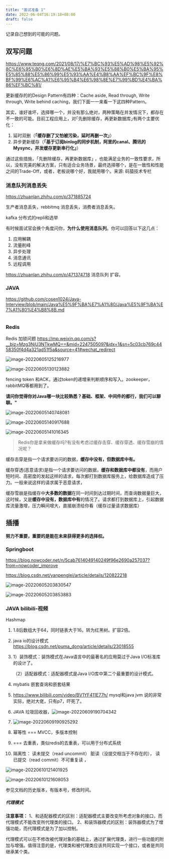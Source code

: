 ```yaml
---
title: "面试准备 1"
date: 2022-06-04T16:19:18+08:00
draft: false
---
```


记录自己想到的可能的问题。

## 双写问题

https://www.teqng.com/2021/08/17/%E7%BC%93%E5%AD%98%E5%92%8C%E6%95%B0%E6%8D%AE%E5%BA%93%E5%88%B0%E5%BA%95%E5%85%88%E5%86%99%E5%93%AA%E4%B8%AA%EF%BC%9F%E8%BF%99%E6%AC%A1%E6%95%B4%E6%98%8E%E7%99%BD%E4%BA%86%EF%BC%81/

更新缓存的的Design Pattern有四种：Cache aside, Read through, Write through, Write behind caching，我们下面一一来看一下这四种Pattern。

其实，谁好谁坏，选择哪一个，并没有那么绝对，两种策略在并发情况下，都存在不一致的可能。目前工程应用上，对｢先删除缓存，再更新数据库｣有两个主要优化：

1. 延时双删（**「缓存删了又怕被污染，延时再删一次」**）
2. 异步更新缓存（**「基于订阅binlog的同步机制，阿里的canal、腾讯的Mysync，并发缓存更新串行化」**）

通过这些措施，｢先删除缓存，再更新数据库｣ ，也能满足业务的一致性要求，所以，没有完美的解决方案，只有适合业务场景，最终选择哪个，是在一致性和性能之间的Trade-Off，或者，老板说哪个好，我就用哪个。来源: 码猿技术专栏

### 消息队列消息丢失

https://zhuanlan.zhihu.com/p/371885724

生产者消息丢失，rebbitmq 消息丢失，消费者消息丢失。

kafka 分布式的repli和选举

有时候面试官会换个角度问你，**为什么使用消息队列**。你可以回答以下这几点：

1. 应用解耦
2. 流量削峰
3. 异步处理
4. 消息通讯
5. 远程调用

https://zhuanlan.zhihu.com/p/471374718     消息队列 扩容。

### JAVA

https://github.com/cosen1024/Java-Interview/blob/main/Java%E5%9F%BA%E7%A1%80/Java%E5%9F%BA%E7%A1%80%E4%B8%8B.md

```

```

### Redis

Redis 加锁问题  https://mp.weixin.qq.com/s?__biz=Mzg3NjU3NTkwMQ==&mid=2247505097&idx=1&sn=5c03cb769c4458350f4d4a321ad51f5a&source=41#wechat_redirect

![image-20220605125216977](https://res.cloudinary.com/dbzr1zvpf/image/upload/v1654405373/2022/06/809bfdc090801c8f8368f5527bb5a06b.webp)

![image-20220605130123882](https://res.cloudinary.com/dbzr1zvpf/image/upload/v1654405425/2022/06/ffc536f2a40b6a54f62eae4bb6e3973e.webp)

fencing token 和ACK，通过token的递增来判断顺序和写入。zookeeper，rabbitMQ等都用到了。

**请问你觉得你对Java哪一块比较熟悉？基础、框架、中间件的都行，我们可以聊聊。"**

![image-20220605140748081](https://res.cloudinary.com/dbzr1zvpf/image/upload/v1654409271/2022/06/b555ba7583902be2add8dedcfd30d54c.webp)

![image-20220605140917688](https://res.cloudinary.com/dbzr1zvpf/image/upload/v1654409362/2022/06/888aa0229b3afaa66befaf10c312e3ad.webp)

![image-20220605141016345](https://res.cloudinary.com/dbzr1zvpf/image/upload/v1654409419/2022/06/5d3bde59510287c7f0da9511c7a0d50b.webp)

> Redis你是拿来做缓存吗?有没有考虑过缓存击穿、缓存穿透、缓存雪崩的情况呢？

缓存击穿是指一个请求要访问的数据，**缓存中没有，但数据库中有。**

缓存穿透(恶意请求)是指一个请求要访问的数据，**缓存和数据库中都没有**，而用户短时间、高密度的发起这样的请求，每次都打到数据库服务上，给数据库造成了压力。一般来说这样的请求属于恶意请求，

缓存雪崩是指缓存中**大多数的数据**在同一时间到达过期时间，而查询数据量巨大，这时候，又是**缓存中没有，数据库中有**的情况了。请求都打到数据库上，引起数据库流量激增，压力瞬间增大，直接崩溃给你看（缓存过量请求数据库）

## 插播

**努力不重要，重要的是能在未来获得更多的选择权。**

### Springboot

https://blog.nowcoder.net/n/5cab7614049140249f96e2690a257037?from=nowcoder_improve

https://blog.csdn.net/yanpenglei/article/details/120822218

![image-20220605203830547](https://res.cloudinary.com/dbzr1zvpf/image/upload/v1654432714/2022/06/84bccb1032f70ecbbf009246852fcb91.webp)

![image-20220605203853883](https://res.cloudinary.com/dbzr1zvpf/image/upload/v1654432736/2022/06/7cded6b7f28ca12bbb4ddb448359b8e7.webp)

### JAVA bilibili-视频

Hashmap

1. 1.8后数组大于64，同时链表大于16。转为红黑树。扩容2倍。

2. java io的设计模式  https://blog.csdn.net/puma_dong/article/details/23018555  

3. 1）装饰模式：装饰模式在Java语言中的最著名的应用莫过于Java I/O标准库的设计了。

   （2）适配器模式：适配器模式是Java I/O库中第二个最重要的设计模式。

4. mybatis 嵌套查询和嵌套结果

5. https://www.bilibili.com/video/BV1YF411E77h/  mysql和java jvm 说的非常实际，绝对大佬，只有p7，吓死了。

6. JAVA 垃圾回收器，![image-20220609190704342](https://res.cloudinary.com/dbzr1zvpf/image/upload/v1654772827/2022/06/199cf4872f023ced5b043457829e07cc.webp)

7. ![image-20220609190925292](https://res.cloudinary.com/dbzr1zvpf/image/upload/v1654772967/2022/06/d4098151249296e1f02a232b36d3089c.webp)

8. 幂等性  === MVCC，多版本控制
9. ===  去重表，类似redis的去重表，可以用于分布式系统
10.  隔离性：  读未提交（read uncommit） 脏读（没提交相当于不存在的）， 读已提交（read commit）不可重复读 ， 

![image-20220610121401925](https://res.cloudinary.com/dbzr1zvpf/image/upload/v1654834446/2022/06/29dd37bb95320a3ffbb1fa8459fad46c.webp)

![image-20220610121608053](https://res.cloudinary.com/dbzr1zvpf/image/upload/v1654834568/2022/06/0b2d1602ed9b673a797573d25b9bd172.webp)

参见文档的历史版本，有版本号，修改时间。

##### 代理模式

**注意事项：** 1、和适配器模式的区别：适配器模式主要改变所考虑对象的接口，而代理模式不能改变所代理类的接口。 2、和装饰器模式的区别：装饰器模式为了增强功能，而代理模式是为了加以控制。

代理模式可以在不修改被代理对象的基础上，通过扩展代理类，进行一些功能的附加与增强。值得注意的是，代理类和被代理类应该共同实现一个接口，或者是共同继承某个类。
